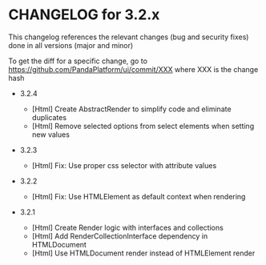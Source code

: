 CHANGELOG for 3.2.x
===================

This changelog references the relevant changes (bug and security fixes) done in all versions (major and minor)

To get the diff for a specific change, go to https://github.com/PandaPlatform/ui/commit/XXX where XXX is the change hash

* 3.2.4
  * [Html] Create AbstractRender to simplify code and eliminate duplicates
  * [Html] Remove selected options from select elements when setting new values
  
* 3.2.3
  * [Html] Fix: Use proper css selector with attribute values
  
* 3.2.2
  * [Html] Fix: Use HTMLElement as default context when rendering
  
* 3.2.1
  * [Html] Create Render logic with interfaces and collections
  * [Html] Add RenderCollectionInterface dependency in HTMLDocument
  * [Html] Use HTMLDocument render instead of HTMLElement render 
